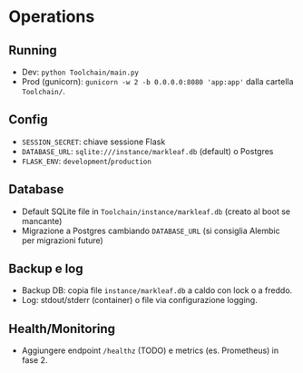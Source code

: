# Operations

## Running

- Dev: `python Toolchain/main.py`
- Prod (gunicorn): `gunicorn -w 2 -b 0.0.0.0:8080 'app:app'` dalla cartella `Toolchain/`.

## Config

- `SESSION_SECRET`: chiave sessione Flask
- `DATABASE_URL`: `sqlite:///instance/markleaf.db` (default) o Postgres
- `FLASK_ENV`: `development`/`production`

## Database

- Default SQLite file in `Toolchain/instance/markleaf.db` (creato al boot se mancante)
- Migrazione a Postgres cambiando `DATABASE_URL` (si consiglia Alembic per migrazioni future)

## Backup e log

- Backup DB: copia file `instance/markleaf.db` a caldo con lock o a freddo.
- Log: stdout/stderr (container) o file via configurazione logging.

## Health/Monitoring

- Aggiungere endpoint `/healthz` (TODO) e metrics (es. Prometheus) in fase 2.

